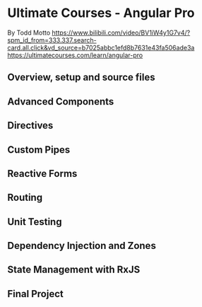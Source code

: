 # Ultimate Courses - Angular Pro

By Todd Motto
https://www.bilibili.com/video/BV1iW4y1G7v4/?spm_id_from=333.337.search-card.all.click&vd_source=b7025abbc1efd8b7631e43fa506ade3a
https://ultimatecourses.com/learn/angular-pro

## Overview, setup and source files

## Advanced Components

## Directives

## Custom Pipes

## Reactive Forms

## Routing

## Unit Testing

## Dependency Injection and Zones

## State Management with RxJS

## Final Project
